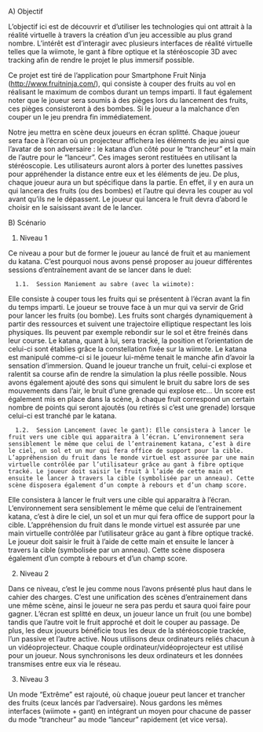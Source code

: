 A)  Objectif

L’objectif ici est de découvrir et d’utiliser les technologies qui ont attrait à la réalité virtuelle à travers la création d’un jeu accessible au plus grand nombre. L’intérêt est d’interagir avec plusieurs interfaces de réalité virtuelle telles que la wiimote, le gant à fibre optique et la stéréoscopie 3D avec tracking afin de rendre le projet le plus immersif possible.

Ce projet est tiré de l’application pour Smartphone Fruit Ninja (http://www.fruitninja.com/), qui consiste à couper des fruits au vol en réalisant le maximum de combos durant un temps imparti. Il faut également noter que le joueur sera soumis à des pièges lors du lancement des fruits, ces pièges consisteront à des bombes. Si le joueur a la malchance d’en couper un le jeu prendra fin immédiatement.

Notre jeu mettra en scène deux joueurs en écran splitté. Chaque joueur sera face à l’écran où un projecteur affichera les éléments de jeu ainsi que l’avatar de son adversaire : le katana d’un côté pour le “trancheur” et la main de l’autre pour le “lanceur”. Ces images seront restituées en utilisant la stéréoscopie. Les utilisateurs auront alors à porter des lunettes passives pour appréhender la distance entre eux et les éléments de jeu. De plus, chaque joueur aura un but spécifique dans la partie. En effet, il y en aura un qui lancera des fruits (ou des bombes) et l’autre qui devra les couper au vol avant qu’ils ne le dépassent. Le joueur qui lancera le fruit devra d’abord le choisir en le saisissant avant de le lancer.


B)  Scénario

  1.	Niveau 1

Ce niveau a pour but de former le joueur au lancé de fruit et au maniement du katana. C’est pourquoi nous avons pensé proposer au joueur différentes sessions d’entraînement avant de se lancer dans le duel:

      1.1.	Session Maniement au sabre (avec la wiimote): 
  Elle consiste à couper tous les fruits qui se présentent à l’écran avant la fin du temps imparti. Le joueur se trouve face à un mur qui va servir de Grid pour lancer les fruits (ou bombe). Les fruits sont chargés dynamiquement à partir des ressources et suivent une trajectoire elliptique respectant les lois physiques. Ils peuvent par exemple rebondir sur le sol et être freinés dans leur course. Le katana, quant à lui, sera tracké, la position et l’orientation de celui-ci sont établies grâce la constellation fixée sur la wiimote. 
  Le katana est manipulé comme-ci si le joueur lui-même tenait le manche afin d’avoir la sensation d’immersion. Quand le joueur tranche un fruit, celui-ci explose et ralentit sa course afin de rendre la simulation la plus réelle possible. Nous avons également ajouté des sons qui simulent le bruit du sabre lors de ses mouvements dans l’air, le bruit d’une grenade qui explose etc… Un score est également mis en place dans la scène, à chaque fruit correspond un certain nombre de points qui seront ajoutés (ou retirés si c’est une grenade) lorsque celui-ci est tranché par le katana.

      1.2.	Session Lancement (avec le gant): Elle consistera à lancer le fruit vers une cible qui apparaitra à l’écran. L’environnement sera sensiblement le même que celui de l’entrainement katana, c’est à dire le ciel, un sol et un mur qui fera office de support pour la cible. L’appréhension du fruit dans le monde virtuel est assurée par une main virtuelle contrôlée par l’utilisateur grâce au gant à fibre optique tracké. Le joueur doit saisir le fruit à l’aide de cette main et ensuite le lancer à travers la cible (symbolisée par un anneau). Cette scène disposera également d’un compte à rebours et d’un champ score.
  Elle consistera à lancer le fruit vers une cible qui apparaitra à l’écran. L’environnement sera sensiblement le même que celui de l’entrainement katana, c’est à dire le ciel, un sol et un mur qui fera office de support pour la cible. L’appréhension du fruit dans le monde virtuel est assurée par une main virtuelle contrôlée par l’utilisateur grâce au gant à fibre optique tracké. Le joueur doit saisir le fruit à l’aide de cette main et ensuite le lancer à travers la cible (symbolisée par un anneau). Cette scène disposera également d’un compte à rebours et d’un champ score.

  2.	Niveau 2

Dans ce niveau, c’est le jeu comme nous l’avons présenté plus haut dans le cahier des charges. C’est une unification des scènes d’entrainement dans une même scène, ainsi le joueur ne sera pas perdu et saura quoi faire pour gagner. L’écran est splitté en deux, un joueur lance un fruit (ou une bombe) tandis que l’autre voit le fruit approché et doit le couper au passage. De plus, les deux joueurs bénéficie tous les deux de la stéréoscopie trackée, l’un passive et l’autre active. Nous utilisons deux ordinateurs reliés chacun à un vidéoprojecteur. Chaque couple ordinateur/vidéoprojecteur est utilisé pour un joueur. Nous synchronisons les deux ordinateurs et les données transmises entre eux via le réseau.


  3.	Niveau 3

Un mode “Extrême” est rajouté, où chaque joueur peut lancer et trancher des fruits (ceux lancés par l’adversaire). Nous gardons les mêmes interfaces (wiimote + gant) en intégrant un moyen pour chacune de passer du mode “trancheur” au mode “lanceur” rapidement (et vice versa).
